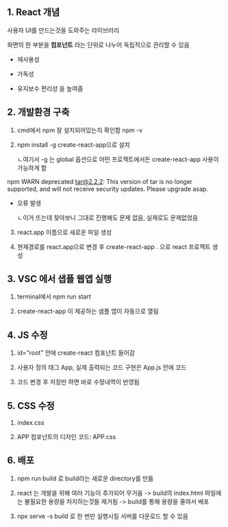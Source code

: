 ## 1. React 개념

사용자 UI를 만드는것을 도와주는 라이브러리

화면의 한 부분을 **컴포넌트** 라는 단위로 나누어 독립적으로 관리할 수 있음

- 재사용성

- 가독성

- 유지보수 편리성 을 높여줌



## 2. 개발환경 구축

1) cmd에서 npm 잘 설치되어있는지 확인함 npm -v

2) npm install -g create-react-app으로 설치

   ㄴ여기서 -g 는 global 옵션으로 어떤 프로젝트에서든 create-react-app 사용이 가능하게 함

npm WARN deprecated tar@2.2.2: This version of tar is no longer supported, and will not receive security updates. Please upgrade asap.

- 오류 발생
  
  ㄴ이거 뜨는데 찾아보니 그대로 진행해도 문제 없음, 실제로도 문제없었음
3.  react.app 이름으로 새로운 파일 생성

4. 현재경로를 react.app으로 변경 후 create-react-app . 으로 react 프로젝트 생성



## 3. VSC 에서 샙플 웹앱 실행

1. terminal에서 npm run start

2. create-react-app 이 제공하는 샘플 앱이 자동으로 열림



## 4. JS 수정

1. id="root" 안에 create-react 컴포넌트 들어감

2. 사용자 정의 태그 App, 실제 출력되는 코드 구현은 App.js 안에 코드 

3. 코드 변경 후 저장만 하면 바로 수정내역이 반영됨



## 5. CSS 수정

1. index.css

2. APP 컴포넌트의 디자인 코드: APP.css



## 6. 배포

1.  npm run build 로 build라는 새로운 directory를 만듦

2. react 는 개발을 위해 여러 기능이 추가되어 무거움 -> build의 index.html 파일에는 불필요한 용량을 차지하는것들 제거됨 -> build를 통해 용량을 줄여서 배포

3. npx serve -s build 로 한 번만 실행시킬 서버를 다운로드 할 수 있음




